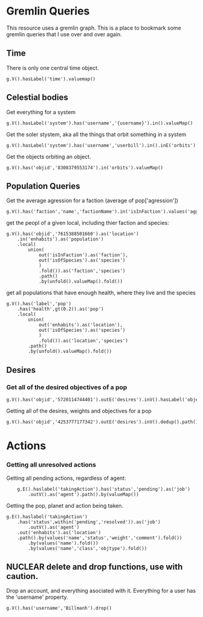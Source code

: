 # Gremlin Queries
This resource uses a gremlin graph. This is a place to bookmark some gremlin queries that I use over and over again. 

## Time
There is only one central time object.
```
g.V().hasLabel('time').valuemap()
```

## Celestial bodies
Get everything for a system
```
g.V().hasLabel('system').has('username','{username}').in().valueMap()
```

Get the soler stystem, aka all the things that orbit something in a system 
```
g.V().hasLabel('system').has('username','userbill').in().inE('orbits')
```

Get the objects orbiting an object.
```
g.V().has('objid','8308379553174').in('orbits').valueMap()
```
## Population Queries
Get the average agression for a faction (average of pop['agression'])
```
g.V().has('faction','name','factionName').in('isInFaction').values('aggression').mean()
```

get the peopl of a given local, including thier faction and species:
```
g.V().has('objid','7615388501660').as('location')
	.in('enhabits').as('population')
	.local(
		union(
			out('isInFaction').as('faction'),
			out('isOfSpecies').as('species')
			)
			.fold()).as('faction','species')
			.path()
			.by(unfold().valueMap().fold())
```

get all populations that have enough health, where they live and the species
```
g.V().has('label','pop')
    .has('health',gt(0.2)).as('pop')
    .local(
        union(
            out('enhabits').as('location'),
            out('isOfSpecies').as('species')
            )
		    .fold()).as('location','species')
	    .path()
		.by(unfold().valueMap().fold())
```

##  Desires
### Get all of the desired objectives of a pop
```
g.V().has('objid','5720114744401').outE('desires').inV().hasLabel('objective')
```
Getting all of the desires, weights and objectives for a pop
```
g.V().has('objid','4253777177342').outE('desires').inV().dedup().path().by(values('name','objid').fold()).by('weight').by(values('type','objid','comment','leadingAttribute').fold())
```

# Actions
### Getting all unresolved actions

Getting all pending actions, regardless of agent:
```
    g.E().haslabel('takingAction').has('status','pending').as('job')
        .outV().as('agent').path().by(valueMap())
```

Getting the pop, planet and action being taken.

```
g.E().haslabel('takingAction')
	.has('status',within('pending','resolved')).as('job')
        .outV().as('agent')
	.out('enhabits').as('location')
	.path().by(values('name','status','weight','comment').fold())
		.by(values('name').fold())
		.by(values('name','class','objtype').fold())
```


## **NUCLEAR** delete and drop functions, use with caution.
Drop an account, and everything asociated with it. Everything for a user has the 'username' property.  
```
g.V().has('username','Billmanh').drop()
```
